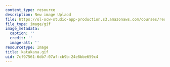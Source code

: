 ```yaml
---
content_type: resource
description: New image Uplaod
file: https://ol-ocw-studio-app-production.s3.amazonaws.com/courses/res-21g-01-kana-spring-2010/7cf975616db707afcb9b24e8bbe659c4_katakana.gif
file_type: image/gif
image_metadata:
  caption: ''
  credit: ''
  image-alt: ''
resourcetype: Image
title: katakana.gif
uid: 7cf97561-6db7-07af-cb9b-24e8bbe659c4
---
```

